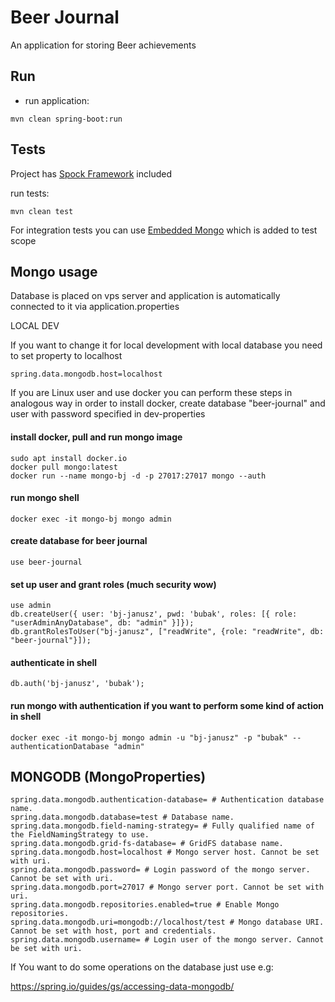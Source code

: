 # Beer Journal
An application for storing Beer achievements

## Run
* run application:

```mvn clean spring-boot:run```

## Tests
Project has [Spock Framework](http://spockframework.org/) included

run tests:

```mvn clean test```

For integration tests you can use [Embedded Mongo](https://github.com/flapdoodle-oss/de.flapdoodle.embed.mongo) 
which is added to test scope

## Mongo usage
Database is placed on vps server and application is automatically connected to it via application.properties  

LOCAL DEV

If you want to change it for local development with local database you need to set property to localhost

```
spring.data.mongodb.host=localhost
```
If you are Linux user and use docker you can perform these steps in analogous way in order to install docker, create database "beer-journal" and user with password specified in dev-properties  

#### install docker, pull and run mongo image
```
sudo apt install docker.io
docker pull mongo:latest
docker run --name mongo-bj -d -p 27017:27017 mongo --auth
```

#### run mongo shell
```
docker exec -it mongo-bj mongo admin
```

#### create database for beer journal
```
use beer-journal
```

#### set up user and grant roles (much security wow)
```
use admin
db.createUser({ user: 'bj-janusz', pwd: 'bubak', roles: [{ role: "userAdminAnyDatabase", db: "admin" }]});
db.grantRolesToUser("bj-janusz", ["readWrite", {role: "readWrite", db: "beer-journal"}]);
```

#### authenticate in shell
```
db.auth('bj-janusz', 'bubak');
```

#### run mongo with authentication if you want to perform some kind of action in shell
```
docker exec -it mongo-bj mongo admin -u "bj-janusz" -p "bubak" --authenticationDatabase "admin"
```


## MONGODB (MongoProperties)
```
spring.data.mongodb.authentication-database= # Authentication database name.
spring.data.mongodb.database=test # Database name.
spring.data.mongodb.field-naming-strategy= # Fully qualified name of the FieldNamingStrategy to use.
spring.data.mongodb.grid-fs-database= # GridFS database name.
spring.data.mongodb.host=localhost # Mongo server host. Cannot be set with uri.
spring.data.mongodb.password= # Login password of the mongo server. Cannot be set with uri.
spring.data.mongodb.port=27017 # Mongo server port. Cannot be set with uri.
spring.data.mongodb.repositories.enabled=true # Enable Mongo repositories.
spring.data.mongodb.uri=mongodb://localhost/test # Mongo database URI. Cannot be set with host, port and credentials.
spring.data.mongodb.username= # Login user of the mongo server. Cannot be set with uri.
```
If You want to do some operations on the database just use e.g:

https://spring.io/guides/gs/accessing-data-mongodb/



